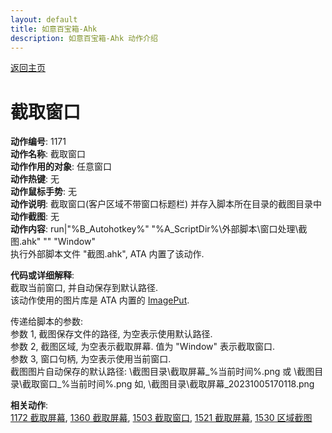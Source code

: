 ```yaml
---
layout: default
title: 如意百宝箱-Ahk
description: 如意百宝箱-Ahk 动作介绍
---
```


[返回主页](../index.md)

# [](#header-2) 截取窗口

**动作编号**: 1171  
**动作名称**: 截取窗口  
**动作作用的对象**: 任意窗口  
**动作热键**: 无  
**动作鼠标手势**: 无  
**动作说明**: 截取窗口(客户区域不带窗口标题栏) 并存入脚本所在目录的截图目录中  
**动作截图**: 无  
**动作内容**: run|"%B_Autohotkey%" "%A_ScriptDir%\外部脚本\窗口处理\截图.ahk" "" "Window"  
执行外部脚本文件 "截图.ahk", ATA 内置了该动作.  

**代码或详细解释**:  
截取当前窗口, 并自动保存到默认路径.  
该动作使用的图片库是 ATA 内置的 [ImagePut](https://github.com/iseahound/ImagePut).  

传递给脚本的参数:  
参数 1, 截图保存文件的路径, 为空表示使用默认路径.  
参数 2, 截图区域, 为空表示截取屏幕. 值为 "Window" 表示截取窗口.  
参数 3, 窗口句柄, 为空表示使用当前窗口.  
截图图片自动保存的默认路径: \截图目录\截取屏幕_%当前时间%.png 或 \截图目录\截取窗口_%当前时间%.png 如, \截图目录\截取屏幕_20231005170118.png  

**相关动作**:  
[1172 截取屏幕](1172.md), [1360 截取屏幕](1360.md), [1503 截取窗口](1503.md), [1521 截取屏幕](1521.md), [1530 区域截图](1530.md)